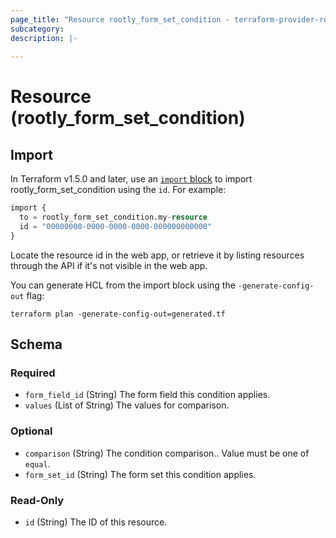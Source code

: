 ```yaml
---
page_title: "Resource rootly_form_set_condition - terraform-provider-rootly"
subcategory:
description: |-
    
---
```


# Resource (rootly_form_set_condition)





## Import

In Terraform v1.5.0 and later, use an [`import` block](https://developer.hashicorp.com/terraform/language/import) to import rootly_form_set_condition using the `id`. For example:

```terraform
import {
  to = rootly_form_set_condition.my-resource
  id = "00000000-0000-0000-0000-000000000000"
}
```

Locate the resource id in the web app, or retrieve it by listing resources through the API if it's not visible in the web app.

You can generate HCL from the import block using the `-generate-config-out` flag:

```console
terraform plan -generate-config-out=generated.tf
```

<!-- schema generated by tfplugindocs -->
## Schema

### Required

- `form_field_id` (String) The form field this condition applies.
- `values` (List of String) The values for comparison.

### Optional

- `comparison` (String) The condition comparison.. Value must be one of `equal`.
- `form_set_id` (String) The form set this condition applies.

### Read-Only

- `id` (String) The ID of this resource.
